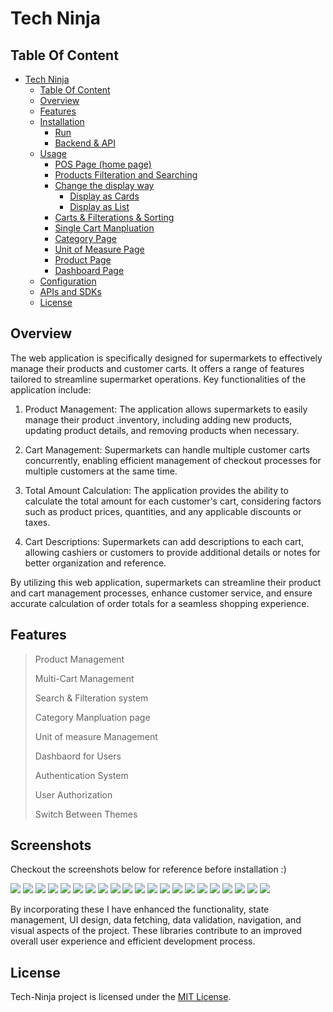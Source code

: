 # Tech Ninja
## Table Of Content
- [Tech Ninja](#emmarket)
  - [Table Of Content](#table-of-content)
  - [Overview](#overview)
  - [Features](#features)
  - [Installation](#installation)
    - [Run](#run)
    - [Backend \& API](#backend--api)
  - [Usage](#usage)
    - [POS Page (home page)](#pos-page-home-page)
    - [Products Filteration and Searching](#products-filteration-and-searching)
    - [Change the display way](#change-the-display-way)
      - [Display as Cards](#display-as-cards)
      - [Display as List](#display-as-list)
    - [Carts \& Filterations \& Sorting](#carts--filterations--sorting)
    - [Single Cart Manpluation](#single-cart-manpluation)
    - [Category Page](#category-page)
    - [Unit of Measure Page](#unit-of-measure-page)
    - [Product Page](#product-page)
    - [Dashboard Page](#dashboard-page)
  - [Configuration](#configuration)
  - [APIs and SDKs](#apis-and-sdks)
  - [License](#license)

## Overview 
The web application is specifically designed for supermarkets to effectively manage their products and customer carts. It offers a range of features tailored to streamline supermarket operations. Key functionalities of the application include:

1. Product Management: The application allows supermarkets to easily manage their product .inventory, including adding new products, updating product details, and removing products when necessary.

2. Cart Management: Supermarkets can handle multiple customer carts concurrently, enabling efficient management of checkout processes for multiple customers at the same time.

3. Total Amount Calculation: The application provides the ability to calculate the total amount for each customer's cart, considering factors such as product prices, quantities, and any applicable discounts or taxes.

4. Cart Descriptions: Supermarkets can add descriptions to each cart, allowing cashiers or customers to provide additional details or notes for better organization and reference.

By utilizing this web application, supermarkets can streamline their product and cart management processes, enhance customer service, and ensure accurate calculation of order totals for a seamless shopping experience.

## Features
> Product Management
>
> Multi-Cart Management
> 
> Search & Filteration system
> 
> Category Manpluation page
> 
> Unit of measure Management
> 
> Dashbaord for Users
> 
> Authentication System
> 
> User Authorization 
>
> Switch Between Themes 

## Screenshots
Checkout the screenshots below for reference before installation :)

<img src='assets/TN1.png' />
<img src='assets/TN2.png' />
<img src='assets/TN3.png' />
<img src='assets/TN4.png' />
<img src='assets/TN5.png' />
<img src='assets/TN6.png' />
<img src='assets/TN7.png' />
<img src='assets/TN8.png' />
<img src='assets/TN9.png' />
<img src='assets/TN10.png' />
<img src='assets/TN11.png' />
<img src='assets/TN12.png' />
<img src='assets/TN13.png' />
<img src='assets/TN14.png' />
<img src='assets/TN15.png' />
<img src='assets/TN16.png' />
<img src='assets/TN17.png' />
<img src='assets/TN18.png' />
<img src='assets/TN19.png' />
<img src='assets/TN20.png' />
<img src='assets/TN21.png' />



By incorporating these I have enhanced the functionality, state management, UI design, data fetching, data validation, navigation, and visual aspects of the project. These libraries contribute to an improved overall user experience and efficient development process.
## License

Tech-Ninja project is licensed under the [MIT License](LICENSE).
